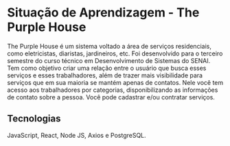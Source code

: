 # Situação de Aprendizagem - The Purple House
The Purple House é um sistema voltado a área de serviços residenciais, como eletricistas, diaristas, jardineiros, etc. Foi desenvolvido para o terceiro semestre do curso técnico em Desenvolvimento de Sistemas do SENAI.
Tem como objetivo criar uma relação entre o usuário que busca esses serviços e esses trabalhadores, além de trazer mais visibilidade para serviços que em sua maioria se mantém apenas de contatos. Nele você tem acesso aos trabalhadores por categorias, disponibilizando as informações de contato sobre a pessoa. Você pode cadastrar e/ou contratar serviços.

## Tecnologias
JavaScript, React, Node JS, Axios e PostgreSQL.<br>
